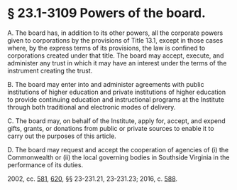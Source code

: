 # § 23.1-3109 Powers of the board.

<p>A. The board has, in addition to its other powers, all the corporate powers given to corporations by the provisions of Title 13.1, except in those cases where, by the express terms of its provisions, the law is confined to corporations created under that title. The board may accept, execute, and administer any trust in which it may have an interest under the terms of the instrument creating the trust.</p><p>B. The board may enter into and administer agreements with public institutions of higher education and private institutions of higher education to provide continuing education and instructional programs at the Institute through both traditional and electronic modes of delivery.</p><p>C. The board may, on behalf of the Institute, apply for, accept, and expend gifts, grants, or donations from public or private sources to enable it to carry out the purposes of this article.</p><p>D. The board may request and accept the cooperation of agencies of (i) the Commonwealth or (ii) the local governing bodies in Southside Virginia in the performance of its duties.</p><p>2002, cc. <a href='http://lis.virginia.gov/cgi-bin/legp604.exe?021+ful+CHAP0581'>581</a>, <a href='http://lis.virginia.gov/cgi-bin/legp604.exe?021+ful+CHAP0620'>620</a>, §§ 23-231.21, 23-231.23; 2016, c. <a href='http://lis.virginia.gov/cgi-bin/legp604.exe?161+ful+CHAP0588'>588</a>.</p>